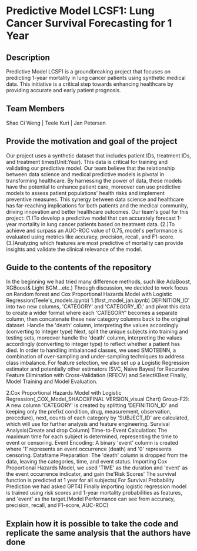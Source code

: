 # Predictive Model LCSF1: Lung Cancer Survival Forecasting for 1 Year

## Description
Predictive Model LCSF1 is a groundbreaking project that focuses on predicting 1-year mortality in lung cancer patients using synthetic medical data. This initiative is a critical step towards enhancing healthcare by providing accurate and early patient prognosis.

## Team Members
Shao Ci Weng | Teele Kuri | Jan Petersen

## Provide the motivation and goal of the project
Our project uses a synthetic dataset that includes patient IDs, treatment IDs, and treatment times(Unit:Year). This data is critical for training and validating our predictive model.
Our team believe that the relationship between data science and medical predictive models is pivotal in transforming healthcare. By harnessing the power of data, these models have the potential to enhance patient care, moreover can use predictive models to assess patient populations' health risks and implement preventive measures. This synergy between data science and healthcare has far-reaching implications for both patients and the medical community, driving innovation and better healthcare outcomes.
Our team's goal for this project:
(1.)To develop a predictive model that can accurately forecast 1-year mortality in lung cancer patients based on treatment data.
(2.)To achieve and surpass an AUC-ROC value of 0.75,  model's performance is evaluated using metrics like accuracy, precision, recall, and F1-score.
(3.)Analyzing which features are most predictive of mortality can provide insights and validate the clinical relevance of the model.

## Guide to the contents of the repository
In the beginning we had tried many difference methods, such like AdaBoost, XGBoost& Light BGM...etc.) Through discussion, we decided to work focus on Random forest and Cox Proportional Hazards Model with Logistic Regression(Teele's_models.ipynb)
1.(first_model_jan.ipynb)
DEFINITION_ID' into two new columns, 'CATEGORY' and 'CATEGORY_ID,' and pivot this data to create a wider format where each 'CATEGORY' becomes a separate column, then concatenate these new category columns back to the original dataset.
Handle the 'death' column, interpreting the values accordingly (converting to integer type)
Next, split the unique subjects into training and testing sets, moreover handle the 'death' column, interpreting the values accordingly (converting to integer type) to reflect whether a patient has died.
In order to handling imbalanced classes, we used SMOTEENN, a combination of over-sampling and under-sampling techniques to address class imbalance.
For feature selection, we also set up a Logistic Regression estimator and potentially other estimators (SVC, Naive Bayes) for Recursive Feature Elimination with Cross-Validation (RFECV) and SelectKBest
Finally, Model Training and Model Evaluation.

2.Cox Proportional Hazards Model with Logistic Regression(_COX_Model_SHAOCI(FINAL VERSION_visual Chart) Group-F2):
A new column 'CATEGORY' is created by splitting 'DEFINITION_ID' and keeping only the prefix( condition,	drug,	measurement,	observation,	procedure), next, counts of each category by 'SUBJECT_ID' are calculated, which will use for further analysis and feature engineering.
Survival Analysis(Create and drop Column)
Time-to-Event Calculation: The maximum time for each subject is determined, representing the time to event or censoring.
Event Encoding: A binary 'event' column is created where '1' represents an event occurrence (death) and '0' represents censoring.
Dataframe Preparation: The 'death' column is dropped from the data, leaving the categories, time, and event status.
Importing Cox Proportional Hazards Model, we used 'TIME' as the duration and 'event' as the event occurrence indicator, and gain the'Risk Scores'
The survival function is predicted at 1 year for all subjects( For Survival Probability Prediction we had asked GPT4)
Finally importing logistic regression model is trained using risk scores and 1-year mortality probabilities as features, and 'event' as the target.(Model Performance can see from  accuracy, precision, recall, and F1-score, AUC-ROC)

## Explain how it is possible to take the code and replicate the same analysis that the authors have done

